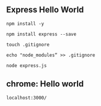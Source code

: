 Express Hello World
-------------------
```
npm install -y
```

```
npm install express --save
```

```
touch .gitignore
```

```
echo "node_modules“ >> .gitignore
```

```
node express.js
```


chrome: Hello world
-------------------

```
localhost:3000/
```

